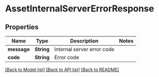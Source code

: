 # AssetInternalServerErrorResponse

## Properties

Name | Type | Description | Notes
------------ | ------------- | ------------- | -------------
**message** | **String** | Internal server error code | 
**code** | **String** | Error code | 

[[Back to Model list]](../README.md#documentation-for-models) [[Back to API list]](../README.md#documentation-for-api-endpoints) [[Back to README]](../README.md)


